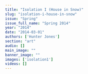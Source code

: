 ```yaml
---
title: "Isolation I (House in Snow)"
slug: "isolation-i-house-in-snow"
issue: "Spring"
issue_full_name: "Spring 2014"
year: "2014"
date: "2014-03-01"
authors: ['Hunter Jones']
section: "art"
audio: []
main_image: ""
banner_image: ""
images: ['isolation1']
videos: []
---
```

